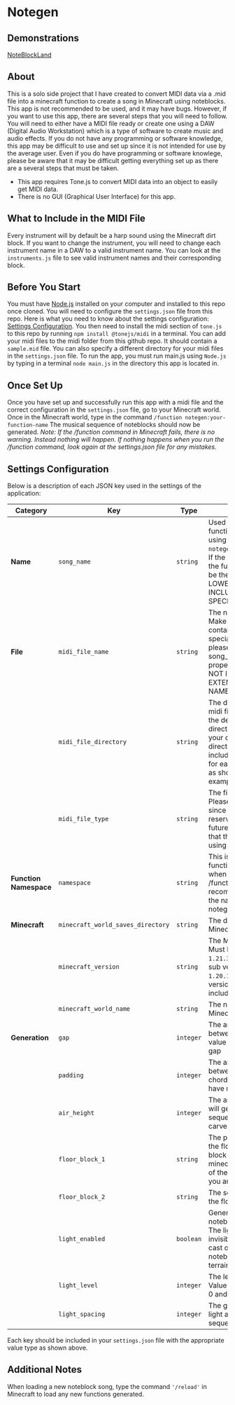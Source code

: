# Notegen

## Demonstrations

[NoteBlockLand](https://www.youtube.com/@NoteBlockLand)

## About

This is a solo side project that I have created to convert MIDI data via a .mid file into a minecraft function to create a song in Minecraft using noteblocks.
This app is not recommended to be used, and it may have bugs. However, if you want to use this app, there are several steps that you will need to follow. You will need to either have a MIDI file ready or create one using a DAW (Digital Audio Workstation) which is a type of software to create music and audio effects.
If you do not have any programming or software knowledge, this app may be difficult to use and set up since it is not intended for use by the average user. Even if you do have programming or software knowlege, please be aware that it may be difficult getting everything set up as there are a several steps that must be taken.

- This app requires Tone.js to convert MIDI data into an object to easily get MIDI data.
- There is no GUI (Graphical User Interface) for this app.


## What to Include in the MIDI File

Every instrument will by default be a harp sound using the Minecraft dirt block. 
If you want to change the instrument, you will need to change each instrument name in a DAW to a valid instrument name. 
You can look at the `instruments.js` file to see valid instrument names and their corresponding block.


## Before You Start

You must have [Node.js](https://nodejs.org/) installed on your computer and installed to this repo once cloned.
You will need to configure the `settings.json` file from this repo. Here is what you need to know about the settings configuration: [Settings Configuration](#settings-configuration).
You then need to install the midi section of `tone.js` to this repo by running `npm install @tonejs/midi` in a terminal.
You can add your midi files to the midi folder from this github repo. It should contain a `sample.mid` file. You can also specify a different directory for your midi files in the `settings.json` file.
To run the app, you must run main.js using `Node.js` by typing in a terminal `node main.js` in the directory this app is located in.


## Once Set Up

Once you have set up and successfully run this app with a midi file and the correct configuration in the `settings.json` file, go to your Minecraft world. 
Once in the Minecraft world, type in the command `/function notegen:your-function-name`
The musical sequence of noteblocks should now be generated.
*Note: If the /function command in Minecraft fails, there is no warning. Instead nothing will happen. If nothing happens when you run the /function command, look again at the settings.json file for any mistakes.* 


## Settings Configuration

Below is a description of each JSON key used in the settings of the application:

| Category             | Key           | Type       | Description                                                                                           | Example Value            |
|----------------------|---------------|------------|-------------------------------------------------------------------------------------------------------|--------------------------|
| **Name**   | `song_name`  | `string`    | Used to determine the function name when using `/function notegen:SONG_NAME_HERE`. If the string is empty, the function name will be the song name in LOWERCASE. DO NOT INCLUDE SPACES OR SPECIAL CHARACTERS.           | `"MySongName"` |
| **File**    | `midi_file_name` | `string` | The name of the file. Make sure the file contains spaces or special characters, please set the song_name with its proper settings. DO NOT INCLUDE THE FILE EXTENTION IN THE FILE NAME.   | `"my-file-name"`                 |
|                      | `midi_file_directory`   | `string` | The directory for the midi file. You can use the default './midi' directory, or specify your own desired directory. Be sure to to include 2 backslashes for each sub-directory as shown in the example. | `C:\\your-folder` |
|                      | `midi_file_type` | `string` | The file extension. Please leave as .mid since this setting is reserved for possible future use. Make sure that the file you are using is a .mid file. | `.mid` |
| **Function Namespace** | `namespace`   | `string` | This is used for your function namespace when using the /function command. It is recommended to leave the namespace as notegen | `"notegen"` |
| **Minecraft** | `minecraft_world_saves_directory`   | `string` | The directory of your Minecraft world saves | `"C:\\Users\\theMegaEXP\\AppData\\Roaming\\.minecraft\\saves"` |
| | `minecraft_version` | `string` | The Minecraft version. Must be between `1.13` - `1.21.3`. Please include sub versions such as `1.20.1`. Non sub versions should not include the extra `'.'` | `"1.21.3"` |
| | `minecraft_world_name` | `string` | The name of the Minecraft world. | `"WorldName"` |
| **Generation** | `gap`   | `integer` | The amount of blocks between each note. A value of 0 will have no gap | `0` |
| | `padding` | `integer` | The amount of blocks between a musical chord. A value of 0 will have no gap | `0` |
| | `air_height` | `integer` | The amount of air that will generate above the sequence. Used to carve into terrain. | `20` |
| | `floor_block_1` | `string` | The primary block of the floor. Be sure the block matches the minecraft block id name of the Minecraft version you are using. | `"light_blue_concrete"` |
| | `floor_block_2` | `string` | The secondary block of the floor. | `"sea_lantern"` |
| | `light_enabled` | `boolean` | Generate light above noteblock sequence. The light source will be invisible, but light will cast onto the noteblocks and other terrain. | `true` |
| | `light_level` | `integer` | The level of the light. Value must be between 0 and 15 | `12` |
| | `light_spacing` | `integer` | The gap between each light above the sequence. | `5` |

Each key should be included in your `settings.json` file with the appropriate value type as shown above.


## Additional Notes

When loading a new noteblock song, type the command `'/reload'` in Minecraft to load any new functions generated.
